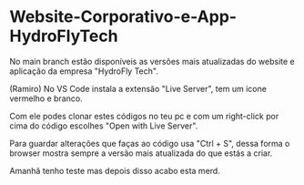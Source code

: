 # Website-Corporativo-e-App-HydroFlyTech
No main branch estão disponíveis as versões mais atualizadas do website e aplicação da empresa "HydroFly Tech".

(Ramiro) No VS Code instala a extensão "Live Server", tem um icone vermelho e branco.

Com ele podes clonar estes códigos no teu pc e com um right-click por cima do código escolhes "Open with Live Server".

Para guardar alterações que faças ao código usa "Ctrl + S", dessa forma o browser mostra sempre a versão mais atualizada do que estás a criar.

Amanhã tenho teste mas depois disso acabo esta merd.


